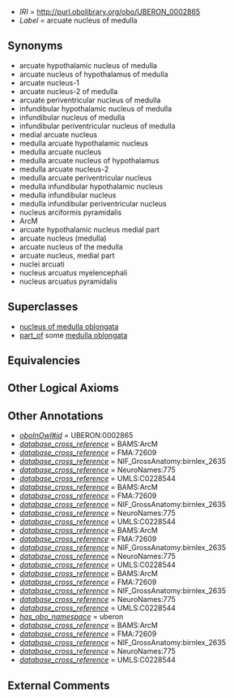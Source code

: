  * *IRI* = http://purl.obolibrary.org/obo/UBERON_0002865
 * *Label* = arcuate nucleus of medulla

## Synonyms

 * arcuate hypothalamic nucleus of medulla
 * arcuate nucleus of hypothalamus of medulla
 * arcuate nucleus-1
 * arcuate nucleus-2 of medulla
 * arcuate periventricular nucleus of medulla
 * infundibular hypothalamic nucleus of medulla
 * infundibular nucleus of medulla
 * infundibular periventricular nucleus of medulla
 * medial arcuate nucleus
 * medulla arcuate hypothalamic nucleus
 * medulla arcuate nucleus
 * medulla arcuate nucleus of hypothalamus
 * medulla arcuate nucleus-2
 * medulla arcuate periventricular nucleus
 * medulla infundibular hypothalamic nucleus
 * medulla infundibular nucleus
 * medulla infundibular periventricular nucleus
 * nucleus arciformis pyramidalis
 * ArcM
 * arcuate hypothalamic nucleus medial part
 * arcuate nucleus (medulla)
 * arcuate nucleus of the medulla
 * arcuate nucleus, medial part
 * nuclei arcuati
 * nucleus arcuatus myelencephali
 * nucleus arcuatus pyramidalis

## Superclasses

 * [nucleus of medulla oblongata](../../UBERON/35/UBERON_0007635.md)
 * [part_of](../../BFO/50/BFO_0000050.md) some [medulla oblongata](../../UBERON/96/UBERON_0001896.md)

## Equivalencies


## Other Logical Axioms


## Other Annotations

 * *[oboInOwl#id](../../id/oboInOwl#id.md)* = UBERON:0002865
 * *[database_cross_reference](../../ef/oboInOwl#hasDbXref.md)* = BAMS:ArcM
 * *[database_cross_reference](../../ef/oboInOwl#hasDbXref.md)* = FMA:72609
 * *[database_cross_reference](../../ef/oboInOwl#hasDbXref.md)* = NIF_GrossAnatomy:birnlex_2635
 * *[database_cross_reference](../../ef/oboInOwl#hasDbXref.md)* = NeuroNames:775
 * *[database_cross_reference](../../ef/oboInOwl#hasDbXref.md)* = UMLS:C0228544
 * *[database_cross_reference](../../ef/oboInOwl#hasDbXref.md)* = BAMS:ArcM
 * *[database_cross_reference](../../ef/oboInOwl#hasDbXref.md)* = FMA:72609
 * *[database_cross_reference](../../ef/oboInOwl#hasDbXref.md)* = NIF_GrossAnatomy:birnlex_2635
 * *[database_cross_reference](../../ef/oboInOwl#hasDbXref.md)* = NeuroNames:775
 * *[database_cross_reference](../../ef/oboInOwl#hasDbXref.md)* = UMLS:C0228544
 * *[database_cross_reference](../../ef/oboInOwl#hasDbXref.md)* = BAMS:ArcM
 * *[database_cross_reference](../../ef/oboInOwl#hasDbXref.md)* = FMA:72609
 * *[database_cross_reference](../../ef/oboInOwl#hasDbXref.md)* = NIF_GrossAnatomy:birnlex_2635
 * *[database_cross_reference](../../ef/oboInOwl#hasDbXref.md)* = NeuroNames:775
 * *[database_cross_reference](../../ef/oboInOwl#hasDbXref.md)* = UMLS:C0228544
 * *[database_cross_reference](../../ef/oboInOwl#hasDbXref.md)* = BAMS:ArcM
 * *[database_cross_reference](../../ef/oboInOwl#hasDbXref.md)* = FMA:72609
 * *[database_cross_reference](../../ef/oboInOwl#hasDbXref.md)* = NIF_GrossAnatomy:birnlex_2635
 * *[database_cross_reference](../../ef/oboInOwl#hasDbXref.md)* = NeuroNames:775
 * *[database_cross_reference](../../ef/oboInOwl#hasDbXref.md)* = UMLS:C0228544
 * *[has_obo_namespace](../../ce/oboInOwl#hasOBONamespace.md)* = uberon
 * *[database_cross_reference](../../ef/oboInOwl#hasDbXref.md)* = BAMS:ArcM
 * *[database_cross_reference](../../ef/oboInOwl#hasDbXref.md)* = FMA:72609
 * *[database_cross_reference](../../ef/oboInOwl#hasDbXref.md)* = NIF_GrossAnatomy:birnlex_2635
 * *[database_cross_reference](../../ef/oboInOwl#hasDbXref.md)* = NeuroNames:775
 * *[database_cross_reference](../../ef/oboInOwl#hasDbXref.md)* = UMLS:C0228544

## External Comments


